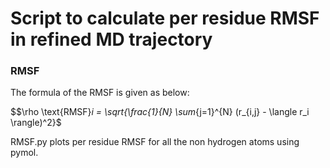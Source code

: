 
# Script to calculate per residue RMSF in refined MD trajectory

### RMSF

The formula of the RMSF is given as below:

$$\rho \text{RMSF}_i = \sqrt{\frac{1}{N} \sum_{j=1}^{N} (r\_{i,j} - \langle r_i \rangle)^2}\$

RMSF.py plots per residue RMSF for all the non hydrogen atoms using pymol. 
